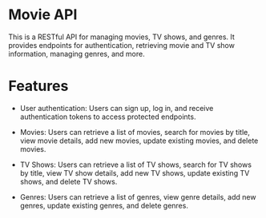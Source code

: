 # Movie API
This is a RESTful API for managing movies, TV shows, and genres. It provides endpoints for authentication, retrieving movie and TV show information, managing genres, and more.
# Features
- User authentication: Users can sign up, log in, and receive authentication tokens to access protected endpoints.

- Movies: Users can retrieve a list of movies, search for movies by title, view movie details, add new movies, update existing movies, and delete movies.

- TV Shows: Users can retrieve a list of TV shows, search for TV shows by title, view TV show details, add new TV shows, update existing TV shows, and delete TV shows.

- Genres: Users can retrieve a list of genres, view genre details, add new genres, update existing genres, and delete genres.
